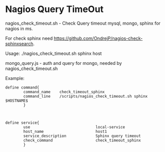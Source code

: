 # Nagios Query TimeOut
nagios_check_timeout.sh - Check Query timeout mysql, mongo, sphinx for nagios in ms.

For check sphinx need https://github.com/OndrejP/nagios-check-sphinxsearch.

Usage: ./nagios_check_timeout.sh sphinx host

mongo_query.js - auth and query for mongo, needed by nagios_check_timeout.sh


Example:
```
define command{
        command_name    check_timeout_sphinx
        command_line    /scripts/nagios_check_timeout.sh sphinx $HOSTNAME$
        }



define service{
        use                             local-service
        host_name                       host1
        service_description             Sphinx query timeout
        check_command                   check_timeout_sphinx
        }
```

